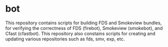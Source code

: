 #  bot 


This repository contains scripts for building FDS and Smokeview bundles,  for verifying the correctness
of FDS (firebot), Smokeview (smokebot), and Cfast (cfastbot). This repository also constains scripts for creating and updating various repositories such as fds, smv, exp, etc.
